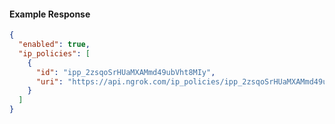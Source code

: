<!-- Code generated for API Clients. DO NOT EDIT. -->

#### Example Response

```json
{
  "enabled": true,
  "ip_policies": [
    {
      "id": "ipp_2zsqoSrHUaMXAMmd49ubVht8MIy",
      "uri": "https://api.ngrok.com/ip_policies/ipp_2zsqoSrHUaMXAMmd49ubVht8MIy"
    }
  ]
}
```
